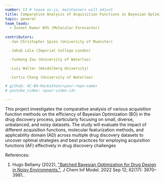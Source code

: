 ```yaml
---
number: 17 # leave as-is, maintainers will adjust
title: Comparative Analysis of Acquisition Functions in Bayesian Optimization for Drug Discovery
topic: general
team_leads:
  - Suneel Kumar BVS (Molecular Forecaster)
  
contributors:
  -Jan Christopher Spies (University of Muenster)

  -Jakub Lála (Imperial College London) 

  -Yunheng Zou (University of Waterloo)

  -Luis Walter (Heidelberg University)

  -Curtis Chong (University of Waterloo)

# github: AC-BO-Hackathon/<your-repo-name>
# youtube_video: <your-video-id>

---
```


This project investigates the comparative analysis of various acquisition function methods on the efficiency of Bayesian Optimization (BO) in the drug discovery process, particularly focusing on small, diverse, unbalanced, and noisy datasets. The study will evaluate the impact of different acquisition functions, molecular featurization methods, and applicability domain (AD) across multiple drug discovery datasets to uncover optimal strategies and best practices for employing acquisition functions (AF) effectively in drug discovery challenges


References:

1. Hugo Bellamy (2022), ["Batched Bayesian Optimization for Drug Design in Noisy Environments."](https://www.ncbi.nlm.nih.gov/pmc/articles/PMC9472273/), J Chem Inf Model. 2022 Sep 12; 62(17): 3970–3981..
